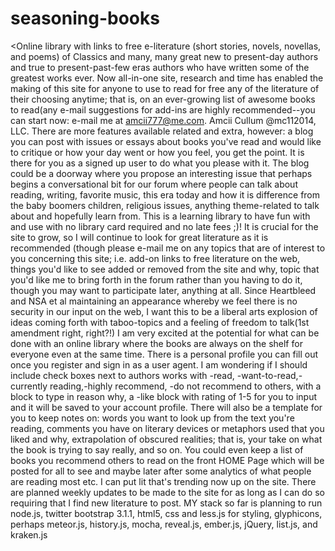 seasoning-books
===============

&lt;Online library with links to free e-literature (short stories, novels, novellas, and poems) of Classics and many, many great new to present-day authors and true to present-past-few eras authors who have written some of the greatest works ever. Now all-in-one site, research and time has enabled the making of this site for anyone to use to read for free any of the literature of their choosing anytime; that is, on an ever-growing list of awesome books to read(any e-mail suggestions for add-ins are highly recommended--you can start now: e-mail me at amcii777@me.com. Amcii Cullum @mc112014, LLC. There are more features available related and extra, however: a blog you can post with issues or essays about books you've read and would like to critique or how your day went or how you feel, you get the point. It is there for you as a signed up user to do what you please with it. The blog could be a doorway where you propose an interesting issue that perhaps begins a conversational bit for our forum where people can talk about reading, writing, favorite music, this era today and how it is difference from the baby boomers children, religious issues, anything theme-related to talk about and hopefully learn from. This is a learning library to have fun with and use with no library card required and no late fees ;)! It is crucial for the site to grow, so I will continue to look for great literature as it is recommended (though please e-mail me on any topics that are of interest to you concerning this site; i.e. add-on links to free literature on the web, things you'd like to see added or removed from the site and why, topic that you'd like me to bring forth in the forum rather than you having to do it, though you may want to participate later, anything at all. Since Heartbleed and NSA et al maintaining an appearance whereby we feel there is no security in our input on the web, I want this to be a liberal arts explosion of ideas coming forth with taboo-topics and a feeling of freedom to talk(1st amendment right, right?!) I am very excited at the potential for what can be done with an online library where the books are always on the shelf for everyone even at the same time. There is a personal profile you can fill out once you register and sign in as a user agent. I am wondering if I should include check boxes next to authors works with -read, -want-to-read,-currently reading,-highly recommend, -do not recommend to others, with a block to type in reason why, a -like block with rating of 1-5 for you to input and it will be saved to your account profile. There will also be a template for you to keep notes on: words you want to look up from the text you're reading, comments you have on literary devices or metaphors used that you liked and why, extrapolation of obscured realities; that is, your take on what the book is trying to say really, and so on. You could even keep a list of books you recommend others to read on the front HOME Page which will be posted for all to see and maybe later after some analytics of what people are reading most etc. I can put lit that's trending now up on the site. There are planned weekly updates to be made to the site for as long as I can do so requiring that I find new literature to post. MY stack so far is planning to run node.js, twitter bootstrap 3.1.1, html5, css and less.js for styling, glyphicons, perhaps meteor.js, history.js, mocha, reveal.js, ember.js, jQuery, list.js, and kraken.js
